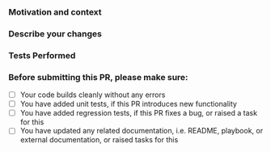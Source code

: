 ### Motivation and context
<!-- What problem does this PR solve, or what bug does it fix? Reference any related JIRA work items. -->

### Describe your changes
<!-- Give a brief description of the changes made -->

### Tests Performed
<!-- Link any applicable builds or tests -->

### Before submitting this PR, please make sure:
 - [ ] Your code builds cleanly without any errors
 - [ ] You have added unit tests, if this PR introduces new functionality
 - [ ] You have added regression tests, if this PR fixes a bug, or raised a task for this
 - [ ] You have updated any related documentation, i.e. README, playbook, or external documentation, or raised tasks for this 